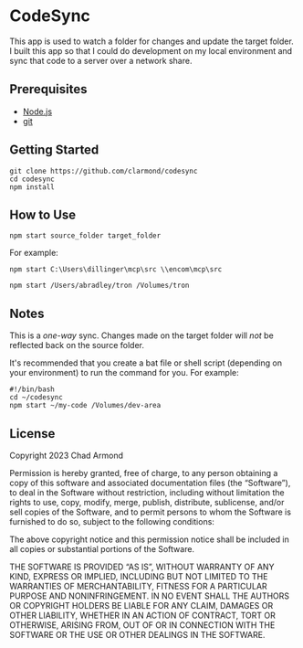# CodeSync

This app is used to watch a folder for changes and update the target folder.  I built this app so that I could do development on my local environment and sync that code to a server over a network share.

## Prerequisites

- [Node.js](https://nodejs.org/)
- [git](https://git-scm.com/)

## Getting Started

```
git clone https://github.com/clarmond/codesync
cd codesync
npm install
```

## How to Use
`npm start source_folder target_folder`

For example:

`npm start C:\Users\dillinger\mcp\src \\encom\mcp\src`

`npm start /Users/abradley/tron /Volumes/tron`

## Notes
This is a _one-way_ sync.  Changes made on the target folder will _not_ be reflected back on the source folder.

It's recommended that you create a bat file or shell script (depending on your environment) to run the command for you.  For example:

```
#!/bin/bash
cd ~/codesync
npm start ~/my-code /Volumes/dev-area
```

## License
Copyright 2023 Chad Armond

Permission is hereby granted, free of charge, to any person obtaining a copy of this software and associated documentation files (the “Software”), to deal in the Software without restriction, including without limitation the rights to use, copy, modify, merge, publish, distribute, sublicense, and/or sell copies of the Software, and to permit persons to whom the Software is furnished to do so, subject to the following conditions:

The above copyright notice and this permission notice shall be included in all copies or substantial portions of the Software.

THE SOFTWARE IS PROVIDED “AS IS”, WITHOUT WARRANTY OF ANY KIND, EXPRESS OR IMPLIED, INCLUDING BUT NOT LIMITED TO THE WARRANTIES OF MERCHANTABILITY, FITNESS FOR A PARTICULAR PURPOSE AND NONINFRINGEMENT. IN NO EVENT SHALL THE AUTHORS OR COPYRIGHT HOLDERS BE LIABLE FOR ANY CLAIM, DAMAGES OR OTHER LIABILITY, WHETHER IN AN ACTION OF CONTRACT, TORT OR OTHERWISE, ARISING FROM, OUT OF OR IN CONNECTION WITH THE SOFTWARE OR THE USE OR OTHER DEALINGS IN THE SOFTWARE.
